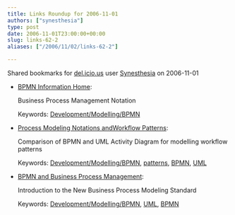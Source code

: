 ```yaml
---
title: Links Roundup for 2006-11-01
authors: ["synesthesia"]
type: post
date: 2006-11-01T23:00:00+00:00
slug: links-62-2 
aliases: ["/2006/11/02/links-62-2"]

---
```

Shared bookmarks for [del.icio.us][1] user  [Synesthesia][2] on 2006-11-01

  * [BPMN Information Home][3]:
  
    Business Process Management Notation
  
    Keywords: [Development/Modelling/BPMN][4]
  * [Process Modeling Notations andWorkflow Patterns][5]:
  
    Comparison of BPMN and UML Activity Diagram for modelling workflow patterns
  
    Keywords: [Development/Modelling/BPMN][4], [patterns][6], [BPMN][7], [UML][8]
  * [BPMN and Business Process Management][9]:
  
    Introduction to the New Business Process Modeling Standard
  
    Keywords: [Development/Modelling/BPMN][4], [UML][8], [BPMN][7]

 [1]: https://del.icio.us/
 [2]: https://del.icio.us/synesthesia
 [3]: https://www.bpmn.org/ "https://www.bpmn.org/"
 [4]: https://del.icio.us/synesthesia/Development/Modelling/BPMN
 [5]: https://www.bpmn.org/Documents/Notations%20and%20Workflow%20Patterns.pdf "https://www.bpmn.org/Documents/Notations%20and%20Workflow%20Patterns.pdf"
 [6]: https://del.icio.us/synesthesia/patterns
 [7]: https://del.icio.us/synesthesia/BPMN
 [8]: https://del.icio.us/synesthesia/UML
 [9]: https://www.bpmn.org/Documents/6AD5D16960.BPMN_and_BPM.pdf "https://www.bpmn.org/Documents/6AD5D16960.BPMN_and_BPM.pdf"